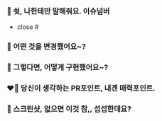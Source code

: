### 🤫 쉿, 나한테만 말해줘요. 이슈넘버
- close #

### 🧐 어떤 것을 변경했어요~?
<!-- 실제로 변경한 사항을 설명해주세요.-->

### 🤔 그렇다면, 어떻게 구현했어요~?
<!-- 실제로 구현한 로직에 대해 설명해주세요.-->

### ❤️‍🔥 당신이 생각하는 PR포인트, 내겐 매력포인트.
<!-- 해당 PR에서 논의가 필요한 사항을 적어주세요. -->

### 📸 스크린샷, 없으면 이것 참,, 섭섭한데요?
